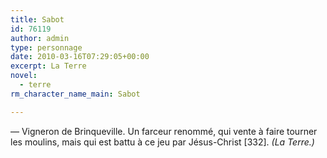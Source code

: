 ```yaml
---
title: Sabot
id: 76119
author: admin
type: personnage
date: 2010-03-16T07:29:05+00:00
excerpt: La Terre
novel:
  - terre
rm_character_name_main: Sabot

---
```

— Vigneron de Brinqueville. Un farceur renommé, qui vente à faire tourner les moulins, mais qui est battu à ce jeu par Jésus-Christ [332]. _(La Terre.)_